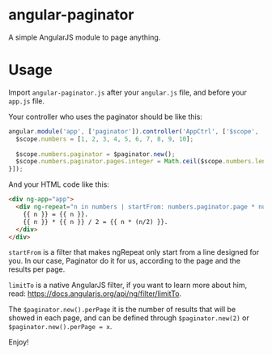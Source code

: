 angular-paginator
=================

A simple AngularJS module to page anything.

Usage
=================

Import ```angular-paginator.js``` after your ```angular.js``` file, and before your ```app.js``` file.

Your controller who uses the paginator should be like this:
```js
angular.module('app', ['paginator']).controller('AppCtrl', ['$scope', 'Paginator', function () {
  $scope.numbers = [1, 2, 3, 4, 5, 6, 7, 8, 9, 10];
  
  $scope.numbers.paginator = $paginator.new();
  $scope.numbers.paginator.pages.integer = Math.ceil($scope.numbers.length/$scope.numbers.paginator.perPage);
}]);
```

And your HTML code like this:
```html
<div ng-app="app">
  <div ng-repeat="n in numbers | startFrom: numbers.paginator.page * numbers.paginator.perPage | limitTo: numbers.paginator.perPage">
    {{ n }} = {{ n }}.
    {{ n }} * {{ n }} / 2 = {{ n * (n/2) }}.
  </div>
</div>
```

```startFrom``` is a filter that makes ngRepeat only start from a line designed for you. In our case, Paginator do it for us, according to the page and the results per page.

```limitTo``` is a native AngularJS filter, if you want to learn more about him, read: https://docs.angularjs.org/api/ng/filter/limitTo.

The ```$paginator.new().perPage``` it is the number of results that will be showed in each page, and can be defined through ```$paginator.new(2)``` or ```$paginator.new().perPage = x```.

Enjoy!
